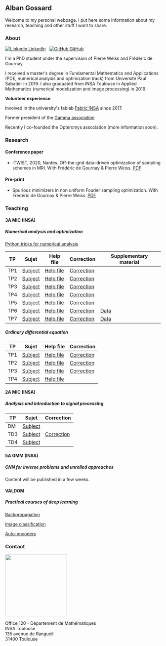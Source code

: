 ## Alban Gossard

Welcome to my personal webpage. I put here some information about my research, teaching and other stuff I want to share.

### About

[![Linkedin](https://i.stack.imgur.com/gVE0j.png) LinkedIn](https://www.linkedin.com/in/alban-gossard/)
&nbsp;
[![GitHub](https://i.stack.imgur.com/tskMh.png) GitHub](https://github.com/albangossard/)

I'm a PhD student under the supervision of Pierre Weiss and Frédéric de Gournay.

I received a master's degree in Fundamental Mathematics and Applications (PDE, numerical analysis and optimization track) from Université Paul Sabatier in 2019.
I also graduated from INSA Toulouse in Applied Mathematics (numerical modelization and image processing) in 2019.

**Volunteer experience**

Involved in the university's fablab [Fabric'INSA](http://www.fabric-insa.fr) since 2017.

Former president of the [Gamma association](https://etud.insa-toulouse.fr/~gamma/)

Recently I co-founded the Opteromys association (more information soon).

### Research

#### Conference paper

- iTWIST, 2020, Nantes. Off-the-grid data-driven optimization of sampling schemes in MRI. With Frédéric de Gournay & Pierre Weiss. [PDF](https://arxiv.org/abs/2010.01817)

#### Pre-print

- Spurious minimizers in non uniform Fourier sampling optimization. With Frédéric de Gournay & Pierre Weiss. [PDF](https://hal.archives-ouvertes.fr/hal-03212145/file/main.pdf)


### Teaching

#### 3A MIC (INSA)

##### Numerical analysis and optimization

[Python tricks for numerical analysis](https://github.com/albangossard/TP-AN-optim-3MIC/tree/master/notebooks/notes.pdf)

| TP | Sujet | Help file | Correction | Supplementary material |
|--- | ----- | --------- | ---------- | ---------------------- |
| TP1 | [Subject](https://github.com/albangossard/TP-AN-optim-3MIC/tree/master/notebooks/TP1_Sujet.ipynb) | [Help file](https://github.com/albangossard/TP-AN-optim-3MIC/tree/master/notebooks/TP1_Aide.ipynb) | [Correction](https://github.com/albangossard/TP-AN-optim-3MIC/tree/master/notebooks/TP1_Correction.ipynb) |
| TP2 | [Subject](https://github.com/albangossard/TP-AN-optim-3MIC/tree/master/notebooks/TP2_Sujet.ipynb) | [Help file](https://github.com/albangossard/TP-AN-optim-3MIC/tree/master/notebooks/TP2_Aide.ipynb) | [Correction](https://github.com/albangossard/TP-AN-optim-3MIC/tree/master/notebooks/TP2_Correction.ipynb) |
| TP3 | [Subject](https://github.com/albangossard/TP-AN-optim-3MIC/tree/master/notebooks/TP3_Sujet.ipynb) | [Help file](https://github.com/albangossard/TP-AN-optim-3MIC/tree/master/notebooks/TP3_Aide.ipynb) | [Correction](https://github.com/albangossard/TP-AN-optim-3MIC/tree/master/notebooks/TP3_Correction.ipynb) |
| TP4 | [Subject](https://github.com/albangossard/TP-AN-optim-3MIC/tree/master/notebooks/TP4_Sujet.ipynb) | [Help file](https://github.com/albangossard/TP-AN-optim-3MIC/tree/master/notebooks/TP4_Aide.ipynb) | [Correction](https://github.com/albangossard/TP-AN-optim-3MIC/tree/master/notebooks/TP4_Correction.ipynb) |
| TP5 | [Subject](https://github.com/albangossard/TP-AN-optim-3MIC/tree/master/notebooks/TP5_Sujet.ipynb) | [Help file](https://github.com/albangossard/TP-AN-optim-3MIC/tree/master/notebooks/TP5_Aide.ipynb) | [Correction](https://github.com/albangossard/TP-AN-optim-3MIC/tree/master/notebooks/TP5_Correction.ipynb) |
| TP6 | [Subject](https://github.com/albangossard/TP-AN-optim-3MIC/tree/master/notebooks/TP6_Sujet.ipynb) | [Help file](https://github.com/albangossard/TP-AN-optim-3MIC/tree/master/notebooks/TP6_Aide.ipynb) | [Correction](https://github.com/albangossard/TP-AN-optim-3MIC/tree/master/notebooks/TP6_Correction.ipynb) | [Data](https://github.com/albangossard/TP-AN-optim-3MIC/tree/master/notebooks/TP6_Matrice.npy) |
| TP7 | [Subject](https://github.com/albangossard/TP-AN-optim-3MIC/tree/master/notebooks/TP7_Sujet.ipynb) | [Help file](https://github.com/albangossard/TP-AN-optim-3MIC/tree/master/notebooks/TP7_Aide.ipynb) | [Correction](https://github.com/albangossard/TP-AN-optim-3MIC/tree/master/notebooks/TP7_Correction.ipynb) | [Data](https://github.com/albangossard/TP-AN-optim-3MIC/tree/master/notebooks/data.mat) |


##### Ordinary differential equation

| TP | Sujet | Help file | Correction |
|--- | ----- | --------- | ---------- |
| TP1 | [Subject](https://www.albangossard/resources/TPEDO/TP1_Sujet.ipynb) | [Help file](https://www.albangossard/resources/TPEDO/TP1_Aide.ipynb) | [Correction](https://www.albangossard/resources/TPEDO/TP1_Correction.ipynb) |
| TP2 | [Subject](https://www.albangossard/resources/TPEDO/TP2_Sujet.ipynb) | [Help file](https://www.albangossard/resources/TPEDO/TP2_Aide.ipynb) | [Correction](https://www.albangossard/resources/TPEDO/TP2_Correction.ipynb) |
| TP3 | [Subject](https://www.albangossard/resources/TPEDO/TP3_Sujet.ipynb) | [Help file](https://www.albangossard/resources/TPEDO/TP3_Aide.ipynb) | [Correction](https://www.albangossard/resources/TPEDO/TP3_Correction.ipynb) |
| TP4 | [Subject](https://www.albangossard/resources/TPEDO/TP4_Sujet.ipynb) | [Help file](https://www.albangossard/resources/TPEDO/TP4_Aide.ipynb) |  |

#### 2A MIC (INSA)

##### Analysis and introduction to signal processing

| TP | Sujet | Correction |
|--- | ----- | ---------- |
| DM | [Subject](https://www.albangossard/resources/TDSignal/DM.pdf) |  |
| TD3 | [Subject](https://www.albangossard/resources/TDSignal/TD3.pdf) | [Correction](https://www.albangossard/resources/TDSignal/TD3_correction.pdf) |
| TD4 | [Subject](https://www.albangossard/resources/TDSignal/TD4.pdf) |  |

#### 5A GMM (INSA)

##### CNN for inverse problems and unrolled approaches

Content will be published in a few weeks.

#### VALDOM

##### Practical courses of deep learning

[Backpropagation](https://github.com/wikistat/High-Dimensional-Deep-Learning/tree/master/BackPropagation)

[Image classification](https://github.com/wikistat/High-Dimensional-Deep-Learning/tree/master/ImageClassification)

[Auto-encoders](https://github.com/wikistat/High-Dimensional-Deep-Learning/tree/master/AutoEncoder)


### Contact

[<img src="https://www.albangossard.com/email.png" width="200" />](https://www.albangossard.com/redirect-mailto.php)

Office 120 - Département de Mathématiques<br />
INSA Toulouse<br />
135 avenue de Rangueil<br />
31400 Toulouse
